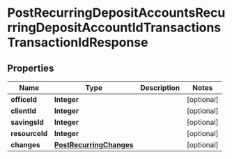 # PostRecurringDepositAccountsRecurringDepositAccountIdTransactionsTransactionIdResponse

## Properties
Name | Type | Description | Notes
------------ | ------------- | ------------- | -------------
**officeId** | **Integer** |  |  [optional]
**clientId** | **Integer** |  |  [optional]
**savingsId** | **Integer** |  |  [optional]
**resourceId** | **Integer** |  |  [optional]
**changes** | [**PostRecurringChanges**](PostRecurringChanges.md) |  |  [optional]
